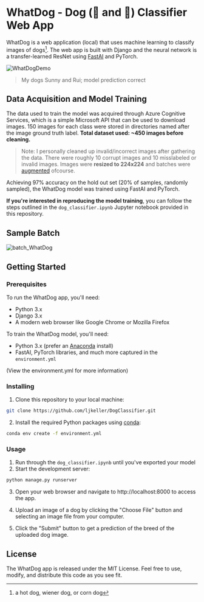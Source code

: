 # WhatDog - Dog (🌭 and 🐶) Classifier Web App

WhatDog is a web application (local) that uses machine learning to classify images of dogs[^dog]. The web app is built with Django and the neural network is a transfer-learned ResNet using [FastAI](https://www.fast.ai/) and PyTorch.

![WhatDogDemo](https://user-images.githubusercontent.com/44109284/229383490-8daf3bc3-e948-4448-8251-c5a960222a45.png)
> My dogs Sunny and Rui; model prediction correct

[^dog]: a hot dog, wiener dog, or corn dog

## Data Acquisition and Model Training

The data used to train the model was acquired through Azure Cognitive Services, which is a simple Microsoft API that can be used to download images. 150 images for each class were stored in directories named after the image ground truth label. **Total dataset used: ~450 images before cleaning.**

> Note: I personally cleaned up invalid/incorrect images after gathering the data. There were roughly 10 corrupt images and 10 misslabeled or invalid images. Images were **resized to 224x224** and batches were [augmented](https://docs.fast.ai/vision.augment.html#aug_transforms) ofcourse.

Achieving 97% accuracy on the hold out set (20% of samples, randomly sampled), the WhatDog model was trained using FastAI and PyTorch.

**If you're interested in reproducing the model training**, you can follow the steps outlined in the `dog_classifier.ipynb` Jupyter notebook provided in this repository.

## Sample Batch
![batch_WhatDog](https://user-images.githubusercontent.com/44109284/229383526-7c36ccd6-5112-4987-9fc2-0784d8312b82.png)


## Getting Started

### Prerequisites

To run the WhatDog app, you'll need:

- Python 3.x
- Django 3.x
- A modern web browser like Google Chrome or Mozilla Firefox

To train the WhatDog model, you'll need:

- Python 3.x (prefer an [Anaconda](https://www.anaconda.com/products/distribution) install)
- FastAI, PyTorch libraries, and much more captured in the `environment.yml`

(View the environment.yml for more information)

### Installing

1. Clone this repository to your local machine:
```bash
git clone https://github.com/ljkeller/DogClassifier.git
```
2. Install the required Python packages using [conda](https://conda.io/projects/conda/en/latest/user-guide/tasks/manage-environments.html#activating-an-environment):
```bash
conda env create -f environment.yml
```

### Usage
1. Run through the `dog_classifier.ipynb` until you've exported your model
2. Start the development server:
```bash
python manage.py runserver
```
3. Open your web browser and navigate to http://localhost:8000 to access the app.
4. Upload an image of a dog by clicking the "Choose File" button and selecting an image file from your computer.

5. Click the "Submit" button to get a prediction of the breed of the uploaded dog image.

## License
The WhatDog app is released under the MIT License. Feel free to use, modify, and distribute this code as you see fit.
